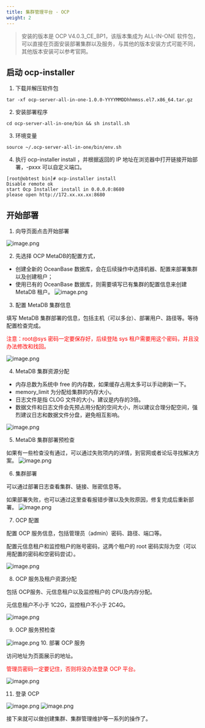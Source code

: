 ```yaml
---
title: 集群管理平台 - OCP
weight: 2
---
```




> 安装的版本是 OCP V4.0.3_CE_BP1，该版本集成为 ALL-IN-ONE 软件包，可以直接在页面安装部署集群以及服务，与其他的版本安装方式可能不同，其他版本安装可以参考官网。

## 启动 ocp-installer

1. 下载并解压软件包
```
tar -xf ocp-server-all-in-one-1.0.0-YYYYMMDDhhmmss.el7.x86_64.tar.gz
```

2. 安装部署程序
```
cd ocp-server-all-in-one/bin && sh install.sh
```

3. 环境变量
```
source ~/.ocp-server-all-in-one/bin/env.sh
```

4. 执行 ocp-installer install ，并根据返回的 IP 地址在浏览器中打开链接开始部署，-pxxx 可以自定义端口。
```
[root@obtest bin]# ocp-installer install
Disable remote ok
start Ocp Installer install in 0.0.0.0:8680
please open http://172.xx.xx.xx:8680
```

## 开始部署

1. 向导页面点击开始部署

![image.png](/img/deploy_tools/deploy_ocp/p1.png)

2. 先选择 OCP MetaDB的配置方式，

- 创建全新的 OceanBase 数据库，会在后续操作中选择机器、配置来部署集群以及创建租户；
- 使用已有的 OceanBase 数据库，则需要填写已有集群的配置信息来创建 MetaDB 租户。
![image.png](/img/deploy_tools/deploy_ocp/p2.png)

3. 配置 MetaDB 集群信息

填写 MetaDB 集群部署的信息，包括主机（可以多台）、部署用户、路径等。等待配置检查完成。

<font color=Red>注意：root@sys 密码一定要保存好，后续登陆 sys 租户需要用这个密码，并且没办法修改和找回。</font>

![image.png](/img/deploy_tools/deploy_ocp/p3.png)

4. MetaDB 集群资源分配

- 内存总数为系统中 free 的内存数，如果缓存占用太多可以手动刷新一下。
- memory_limit 为分配给集群的内存大小。
- 日志文件是指 CLOG 文件的大小，建议是内存的3倍。
- 数据文件和日志文件会先预占用分配的空间大小，所以建议合理分配空间，强烈建议日志和数据文件分盘，避免相互影响。

![image.png](/img/deploy_tools/deploy_ocp/p4.png)

5. MetaDB 集群部署预检查

如果有一些检查没有通过，可以通过失败项内的详情，到官网或者论坛寻找解决方案。
![image.png](/img/deploy_tools/deploy_ocp/p5.png)

6. 集群部署

可以通过部署日志查看集群、链接、账密信息等。

如果部署失败，也可以通过这里查看报错步骤以及失败原因，修复完成后重新部署。
![image.png](/img/deploy_tools/deploy_ocp/p6.png)

7. OCP 配置

配置 OCP 服务信息，包括管理员（admin）密码、路径、端口等。

配置元信息租户和监控租户的账号密码，这两个租户的 root 密码实际为空（可以用配置的密码和空密码尝试）。

![image.png](/img/deploy_tools/deploy_ocp/p7.png)

8. OCP 服务及租户资源分配

包括 OCP服务、元信息租户以及监控租户的 CPU及内存分配。

元信息租户不小于 1C2G，监控租户不小于 2C4G。

![image.png](/img/deploy_tools/deploy_ocp/p8.png)

9.  OCP 服务预检查

![image.png](/img/deploy_tools/deploy_ocp/p9.png)
10. 部署 OCP 服务

访问地址为页面展示的地址。

<font color=Red>管理员密码一定要记住，否则将没办法登录 OCP 平台。</font>

![image.png](/img/deploy_tools/deploy_ocp/p10.png)

11. 登录 OCP

![image.png](/img/deploy_tools/deploy_ocp/p11.png)
![image.png](/img/deploy_tools/deploy_ocp/p12.png)

接下来就可以做创建集群、集群管理维护等一系列的操作了。
